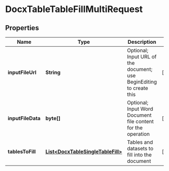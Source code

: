 
# DocxTableTableFillMultiRequest

## Properties
Name | Type | Description | Notes
------------ | ------------- | ------------- | -------------
**inputFileUrl** | **String** | Optional; Input URL of the document; use BeginEditing to create this |  [optional]
**inputFileData** | **byte[]** | Optional; Input Word Document file content for the operation |  [optional]
**tablesToFill** | [**List&lt;DocxTableSingleTableFill&gt;**](DocxTableSingleTableFill.md) | Tables and datasets to fill into the document |  [optional]



